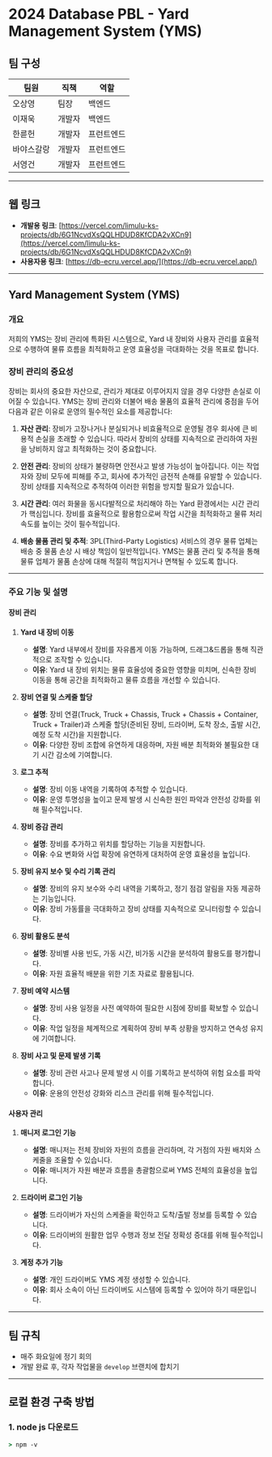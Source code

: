 # 2024 Database PBL - Yard Management System (YMS)

## 팀 구성

| 팀원       | 직책   | 역할       |
| ---------- | ------ | ---------- |
| 오상영     | 팀장   | 백엔드     |
| 이재욱     | 개발자 | 백엔드     |
| 한륜헌     | 개발자 | 프런트엔드 |
| 바야스갈랑 | 개발자 | 프런트엔드 |
| 서영건     | 개발자 | 프런트엔드 |

---

## 웹 링크

- **개발용 링크**: [https://vercel.com/limulu-ks-projects/db/6G1NcvdXsQQLHDUD8KfCDA2vXCn9](https://vercel.com/limulu-ks-projects/db/6G1NcvdXsQQLHDUD8KfCDA2vXCn9)
- **사용자용 링크**: [https://db-ecru.vercel.app/](https://db-ecru.vercel.app/)

---

## Yard Management System (YMS)

### 개요
저희의 YMS는 장비 관리에 특화된 시스템으로, Yard 내 장비와 사용자 관리를 효율적으로 수행하여 물류 흐름을 최적화하고 운영 효율성을 극대화하는 것을 목표로 합니다.

### 장비 관리의 중요성

장비는 회사의 중요한 자산으로, 관리가 제대로 이루어지지 않을 경우 다양한 손실로 이어질 수 있습니다. YMS는 장비 관리와 더불어 배송 물품의 효율적 관리에 중점을 두어 다음과 같은 이유로 운영의 필수적인 요소를 제공합니다:

1. **자산 관리**: 장비가 고장나거나 분실되거나 비효율적으로 운영될 경우 회사에 큰 비용적 손실을 초래할 수 있습니다. 따라서 장비의 상태를 지속적으로 관리하여 자원을 낭비하지 않고 최적화하는 것이 중요합니다.

2. **안전 관리**: 장비의 상태가 불량하면 안전사고 발생 가능성이 높아집니다. 이는 작업자와 장비 모두에 피해를 주고, 회사에 추가적인 금전적 손해를 유발할 수 있습니다. 장비 상태를 지속적으로 추적하여 이러한 위험을 방지할 필요가 있습니다.

3. **시간 관리**: 여러 화물을 동시다발적으로 처리해야 하는 Yard 환경에서는 시간 관리가 핵심입니다. 장비를 효율적으로 활용함으로써 작업 시간을 최적화하고 물류 처리 속도를 높이는 것이 필수적입니다.

4. **배송 물품 관리 및 추적**: 3PL(Third-Party Logistics) 서비스의 경우 물류 업체는 배송 중 물품 손상 시 배상 책임이 일반적입니다. YMS는 물품 관리 및 추적을 통해 물류 업체가 물품 손상에 대해 적절히 책임지거나 면책될 수 있도록 합니다.

---

### 주요 기능 및 설명

#### 장비 관리

1. **Yard 내 장비 이동**
   - **설명**: Yard 내부에서 장비를 자유롭게 이동 가능하며, 드래그&드롭을 통해 직관적으로 조작할 수 있습니다.
   - **이유**: Yard 내 장비 위치는 물류 효율성에 중요한 영향을 미치며, 신속한 장비 이동을 통해 공간을 최적화하고 물류 흐름을 개선할 수 있습니다.

2. **장비 연결 및 스케줄 할당**
   - **설명**: 장비 연결(Truck, Truck + Chassis, Truck + Chassis + Container, Truck + Trailer)과 스케줄 할당(준비된 장비, 드라이버, 도착 장소, 출발 시간, 예정 도착 시간)을 지원합니다.
   - **이유**: 다양한 장비 조합에 유연하게 대응하며, 자원 배분 최적화와 불필요한 대기 시간 감소에 기여합니다.

3. **로그 추적**
   - **설명**: 장비 이동 내역을 기록하여 추적할 수 있습니다.
   - **이유**: 운영 투명성을 높이고 문제 발생 시 신속한 원인 파악과 안전성 강화를 위해 필수적입니다.

4. **장비 증감 관리**
   - **설명**: 장비를 추가하고 위치를 할당하는 기능을 지원합니다.
   - **이유**: 수요 변화와 사업 확장에 유연하게 대처하여 운영 효율성을 높입니다.

5. **장비 유지 보수 및 수리 기록 관리**
   - **설명**: 장비의 유지 보수와 수리 내역을 기록하고, 정기 점검 알림을 자동 제공하는 기능입니다.
   - **이유**: 장비 가동률을 극대화하고 장비 상태를 지속적으로 모니터링할 수 있습니다.

6. **장비 활용도 분석**
   - **설명**: 장비별 사용 빈도, 가동 시간, 비가동 시간을 분석하여 활용도를 평가합니다.
   - **이유**: 자원 효율적 배분을 위한 기초 자료로 활용됩니다.

7. **장비 예약 시스템**
   - **설명**: 장비 사용 일정을 사전 예약하여 필요한 시점에 장비를 확보할 수 있습니다.
   - **이유**: 작업 일정을 체계적으로 계획하여 장비 부족 상황을 방지하고 연속성 유지에 기여합니다.

8. **장비 사고 및 문제 발생 기록**
   - **설명**: 장비 관련 사고나 문제 발생 시 이를 기록하고 분석하여 위험 요소를 파악합니다.
   - **이유**: 운용의 안전성 강화와 리스크 관리를 위해 필수적입니다.

#### 사용자 관리

1. **매니저 로그인 기능**
   - **설명**: 매니저는 전체 장비와 자원의 흐름을 관리하며, 각 거점의 자원 배치와 스케줄을 조율할 수 있습니다.
   - **이유**: 매니저가 자원 배분과 흐름을 총괄함으로써 YMS 전체의 효율성을 높입니다.

2. **드라이버 로그인 기능**
   - **설명**: 드라이버가 자신의 스케줄을 확인하고 도착/출발 정보를 등록할 수 있습니다.
   - **이유**: 드라이버의 원활한 업무 수행과 정보 전달 정확성 증대를 위해 필수적입니다.

3. **계정 추가 기능**
   - **설명**: 개인 드라이버도 YMS 계정 생성할 수 있습니다.
   - **이유**: 회사 소속이 아닌 드라이버도 시스템에 등록할 수 있어야 하기 때문입니다.
---

## 팀 규칙

- 매주 화요일에 정기 회의
- 개발 완료 후, 각자 작업물을 `develop` 브랜치에 합치기

---

## 로컬 환경 구축 방법

### 1. node js 다운로드

```cmd
> npm -v
```


